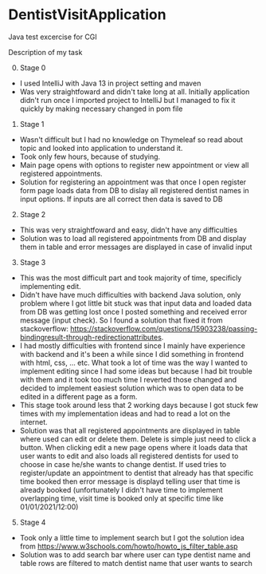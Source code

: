 # DentistVisitApplication

Java test excercise for CGI

Description of my task

0) Stage 0
  * I used IntelliJ with Java 13 in project setting and maven
  * Was very straightfoward and didn't take long at all. Initially application didn't run once I imported project to 
  IntelliJ but I managed to fix it quickly by making necessary changed in pom file
  
1) Stage 1
  * Wasn't difficult but I had no knowledge on Thymeleaf so read about topic and looked into application to understand it.
  * Took only few hours, because of studying.
  * Main page opens with options to register new appointment or view all registered appointments.
  * Solution for registering an appointment was that once I open register form page loads data from DB to dislay all registered dentist names in input options. If inputs are all
  correct then data is saved to DB
  
2) Stage 2
  * This was very straightfoward and easy, didn't have any difficulties
  * Solution was to load all registered appointments from DB and display them in table and error messages are displayed in case of invalid input
  
3) Stage 3
  * This was the most difficult part and took majority of time, specificly implementing edit. 
  * Didn't have have much difficulties with backend Java solution, only problem where I got little bit stuck was that input data and loaded data from DB was getting 
  lost once I posted something and received error message (input check). 
  So I found a solution that fixed it from stackoverflow: https://stackoverflow.com/questions/15903238/passing-bindingresult-through-redirectionattributes.
  * I had mostly difficulties with frontend since I mainly have experience with backend and it's been a while since I did something in frontend with html, css, ... etc.
  What took a lot of time was the way I wanted to implement editing since I had some ideas but because I had bit trouble with them and it took too much time I reverted those
  changed and decided to implement easiest solution which was to open data to be edited in a different page as a form.
  * This stage took around less that 2 working days because I got stuck few times with my implementation ideas and had to read a lot on the internet.
  * Solution was that all registered appointments are displayed in table where used can edit or delete them. Delete is simple just need to click a button. When clicking edit
  a new page opens where it loads data that user wants to edit and also loads all registered dentists for used to choose in case he/she wants to change dentist.
  If used tries to register/update an appointment to dentist that already has that specific time booked then error message is displayd telling user that time is already booked
  (unfortunately I didn't have time to implement overlapping time, visit time is booked only at specific time like 01/01/2021/12:00)
  
5) Stage 4
  * Took only a little time to implement search but I got the solution idea from https://www.w3schools.com/howto/howto_js_filter_table.asp
  * Solution was to add search bar where user can type dentist name and table rows are filtered to match dentist name that user wants to search
